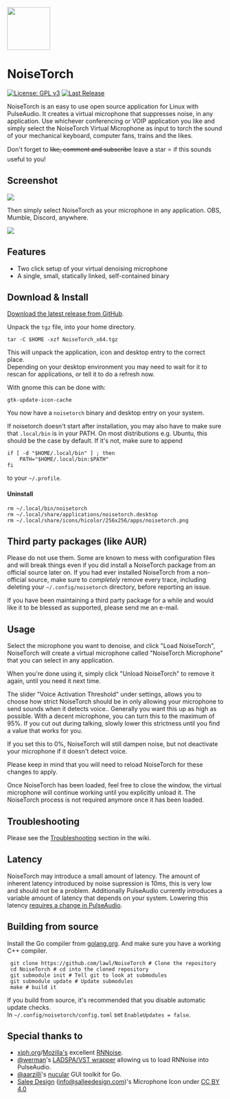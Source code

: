  <img src="https://raw.githubusercontent.com/lawl/NoiseTorch/master/assets/icon/noisetorch.png" width="100" height="100">

# NoiseTorch

[![License: GPL v3](https://img.shields.io/badge/License-GPLv3-blue.svg)](https://www.gnu.org/licenses/gpl-3.0)
[![Last Release](https://img.shields.io/github/v/release/lawl/NoiseTorch?label=latest&style=flat-square)](https://github.com/lawl/NoiseTorch/releases)

NoiseTorch is an easy to use open source application for Linux with PulseAudio. It creates a virtual microphone that suppresses noise, in any application. Use whichever conferencing or VOIP application you like and simply select the NoiseTorch Virtual Microphone as input to torch the sound of your mechanical keyboard, computer fans, trains and the likes.

Don't forget to ~~like, comment and subscribe~~ leave a star ⭐ if this sounds useful to you! 

## Screenshot

![](https://i.imgur.com/T2wH0bl.png)

Then simply select NoiseTorch as your microphone in any application. OBS, Mumble, Discord, anywhere.

![](https://i.imgur.com/nimi7Ne.png)

## Features
* Two click setup of your virtual denoising microphone
* A single, small, statically linked, self-contained binary

## Download & Install

[Download the latest release from GitHub](https://github.com/lawl/NoiseTorch/releases).

Unpack the `tgz` file, into your home directory.

    tar -C $HOME -xzf NoiseTorch_x64.tgz

This will unpack the application, icon and desktop entry to the correct place.  
Depending on your desktop environment you may need to wait for it to rescan for applications, or tell it to do a refresh now.

With gnome this can be done with:

    gtk-update-icon-cache

You now have a `noisetorch` binary and desktop entry on your system.

If noisetorch doesn't start after installation, you may also have to make sure that `.local/bin` is in your PATH. On most distributions e.g. Ubuntu, this should be the case by default. If it's not, make sure to append

```
if [ -d "$HOME/.local/bin" ] ; then
    PATH="$HOME/.local/bin:$PATH"
fi
```

to your `~/.profile`.

#### Uninstall

    rm ~/.local/bin/noisetorch
    rm ~/.local/share/applications/noisetorch.desktop
    rm ~/.local/share/icons/hicolor/256x256/apps/noisetorch.png 

## Third party packages (like AUR)

Please do not use them. Some are known to mess with configuration files and will break things even if you did install a NoiseTorch package from an official source later on. If you had ever installed NoiseTorch from a non-official source, make sure to *completely* remove every trace, including deleting your `~/.config/noisetorch` directory, before reporting an issue.

If you have been maintaining a third party package for a while and would like it to be blessed as supported, please send me an e-mail.

## Usage

Select the microphone you want to denoise, and click "Load NoiseTorch", NoiseTorch will create a virtual microphone called "NoiseTorch Microphone" that you can select in any application.

When you're done using it, simply click "Unload NoiseTorch" to remove it again, until you need it next time.

The slider "Voice Activation Threshold" under settings, allows you to choose how strict NoiseTorch should be in only allowing your microphone to send sounds when it detects voice.. Generally you want this up as high as possible. With a decent microphone, you can turn this to the maximum of 95%. If you cut out during talking, slowly lower this strictness until you find a value that works for you.

If you set this to 0%, NoiseTorch will still dampen noise, but not deactivate your microphone if it doesn't detect voice.

Please keep in mind that you will need to reload NoiseTorch for these changes to apply.

Once NoiseTorch has been loaded, feel free to close the window, the virtual microphone will continue working until you explicitly unload it. The NoiseTorch process is not required anymore once it has been loaded.

## Troubleshooting

Please see the [Troubleshooting](https://github.com/lawl/NoiseTorch/wiki/Troubleshooting) section in the wiki.

## Latency

NoiseTorch may introduce a small amount of latency. The amount of inherent latency introduced by noise supression is 10ms, this is very low and should not be a problem. Additionally PulseAudio currently introduces a variable amount of latency that depends on your system. Lowering this latency [requires a change in PulseAudio](https://gitlab.freedesktop.org/pulseaudio/pulseaudio/-/issues/120).

## Building from source

Install the Go compiler from [golang.org](https://golang.org/). And make sure you have a working C++ compiler.

```shell
 git clone https://github.com/lawl/NoiseTorch # Clone the repository
 cd NoiseTorch # cd into the cloned repository
 git submodule init # Tell git to look at submodules
 git submodule update # Update submodules
 make # build it
 ```

If you build from source, it's recommended that you disable automatic update checks.  
In `~/.config/noisetorch/config.toml` set `EnableUpdates = false`.

## Special thanks to

* [xiph.org](https://xiph.org)/[Mozilla's](https://mozilla.org) excellent [RNNoise](https://jmvalin.ca/demo/rnnoise/).
* [@werman](https://github.com/werman/)'s [LADSPA/VST wrapper](https://github.com/werman/noise-suppression-for-voice/) allowing us to load RNNoise into PulseAudio.
* [@aarzilli](https://github.com/aarzilli/)'s [nucular](https://github.com/aarzilli/nucular) GUI toolkit for Go.
* [Salee Design](https://www.salleedesign.com) (info@salleedesign.com)'s Microphone Icon under [CC BY 4.0](https://creativecommons.org/licenses/by/4.0/)
